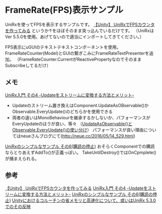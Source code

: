 # FrameRate(FPS)表示サンプル
UniRxを使ってFPSを表示するサンプルです。 
[【Unity】 UniRxでFPSカウンタを作ってみる](http://qiita.com/toRisouP/items/1d0682e7a35cdb04bc38]) 
というか↑をほぼそのまま突っ込んでいるだけです。 
（UniRxはVer 5.5.0を使用。あげてないので適当にインポートしてきてください。） 

FPS表示にuGUIのテキストテキストコンポーネントを使用。 
FrameRateCounter(Model)とGUIの繋ぎこみにFrameRateTextPresenterを追加。 
（FrameRateCounter.CurrentがReactivePropertyなのでそのままSubscribeしてるだけ） 


## メモ
[UniRx入門 その4 -Updateをストリームに変換する方法とメリット-](http://qiita.com/toRisouP/items/30c576c7b0a99f41fb87#_reference-a601a56d311789502d55)
- Updateのストリーム置き換えはComponent.UpdateAsOBservable()かObservable.EveryUpdate()のどちらかを使用できる
- 両者の違いはMonoBehaviourを継承するかしないか、パフォーマンスがEveryUpdateのほうが良い、等々
（[UpdateAsObservable()とObservable.EveryUpdate()の使い分け](http://qiita.com/toRisouP/items/30c576c7b0a99f41fb87#updateasobservable%E3%81%A8observableeveryupdate%E3%81%AE%E4%BD%BF%E3%81%84%E5%88%86%E3%81%91)） 
パフォーマンスが良い理由についてはneueさんブログにて(http://neue.cc/2016/05/14_529.html) 

[UniRxのシンプルなサンプル その6(購読の停止)](http://qiita.com/Marimoiro/items/819ddb3e68aab7ee3b95)
おそらくComponentでの購読ならとりあえずAddTo()が正義っぽい。 
TakeUntilDestroy()ではOnCpmplete()が捕まえられる。 

## 参考
[【Unity】 UniRxでFPSカウンタを作ってみる](http://qiita.com/toRisouP/items/1d0682e7a35cdb04bc38])
[UniRx入門 その4 -Updateをストリームに変換する方法とメリット-](http://qiita.com/toRisouP/items/30c576c7b0a99f41fb87#_reference-a601a56d311789502d55)
[UniRxのシンプルなサンプル その6(購読の停止)](http://qiita.com/Marimoiro/items/819ddb3e68aab7ee3b95)
[Unityにおけるコルーチンの省メモリと高速化について、或いはUniRx 5.3.0でのその反映](http://neue.cc/2016/05/14_529.html)
